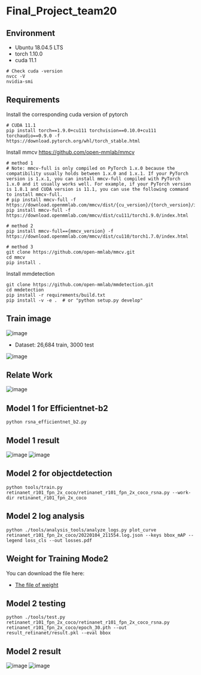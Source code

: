 # Final_Project_team20

## Environment

* Ubuntu 18.04.5 LTS
* torch 1.10.0
* cuda 11.1

```setup
# Check cuda -version
nvcc -V
nvidia-smi
```

## Requirements

Install the corresponding cuda version of pytorch
```setup
# CUDA 11.1
pip install torch==1.9.0+cu111 torchvision==0.10.0+cu111 torchaudio==0.9.0 -f https://download.pytorch.org/whl/torch_stable.html
```

Install mmcv
https://github.com/open-mmlab/mmcv

```setup
# method 1
# Note: mmcv-full is only compiled on PyTorch 1.x.0 because the compatibility usually holds between 1.x.0 and 1.x.1. If your PyTorch version is 1.x.1, you can install mmcv-full compiled with PyTorch 1.x.0 and it usually works well. For example, if your PyTorch version is 1.8.1 and CUDA version is 11.1, you can use the following command to install mmcv-full.
# pip install mmcv-full -f https://download.openmmlab.com/mmcv/dist/{cu_version}/{torch_version}/index.html
pip install mmcv-full -f https://download.openmmlab.com/mmcv/dist/cu111/torch1.9.0/index.html

# method 2
pip install mmcv-full=={mmcv_version} -f https://download.openmmlab.com/mmcv/dist/cu110/torch1.7.0/index.html

# method 3
git clone https://github.com/open-mmlab/mmcv.git
cd mmcv
pip install .
```

Install mmdetection
```setup
git clone https://github.com/open-mmlab/mmdetection.git
cd mmdetection
pip install -r requirements/build.txt
pip install -v -e .  # or "python setup.py develop"
```
## Train image
![image](https://user-images.githubusercontent.com/68366624/148245902-353230a1-c1a0-42e7-b260-a650a4c2cf4b.png)

* Dataset: 26,684 train, 3000 test

![image](https://user-images.githubusercontent.com/68366624/148247990-bce17382-fddd-4cef-8b1c-1812463002b1.png)

## Relate Work

![image](https://user-images.githubusercontent.com/68366624/148248420-65815157-e961-46d6-9f36-a8dd4817bdce.png)

## Model 1 for Efficientnet-b2
```setup
python rsna_efficientnet_b2.py
```
## Model 1 result

![image](https://user-images.githubusercontent.com/68366624/148248981-7acaea7b-f13c-4c64-9a5d-a786c76248ea.png)
![image](https://user-images.githubusercontent.com/68366624/148248847-508da98f-7577-4e3e-9e31-b0d385f41128.png)

## Model 2 for objectdetection
```setup
python tools/train.py retinanet_r101_fpn_2x_coco/retinanet_r101_fpn_2x_coco_rsna.py --work-dir retinanet_r101_fpn_2x_coco
```

## Model 2 log analysis

```setup
python ./tools/analysis_tools/analyze_logs.py plot_curve retinanet_r101_fpn_2x_coco/20220104_211554.log.json --keys bbox_mAP --legend loss_cls --out losses.pdf
```

## Weight for Training Mode2

You can download the file here:

- [The file of weight](https://drive.google.com/file/d/1-0Z5-KVMfY_B-9U-PoXQQsq-_4yO5SPE/view?usp=sharing)

## Model 2 testing

```setup
python ./tools/test.py  retinanet_r101_fpn_2x_coco/retinanet_r101_fpn_2x_coco_rsna.py retinanet_r101_fpn_2x_coco/epoch_30.pth --out result_retinanet/result.pkl --eval bbox
```

## Model 2 result

![image](https://user-images.githubusercontent.com/68366624/148250246-a397ea2d-0cd9-4899-b658-c8424cfcc3f2.png)
![image](https://user-images.githubusercontent.com/68366624/148250306-52942d86-b837-4864-97a1-473b9a9a8878.png)

